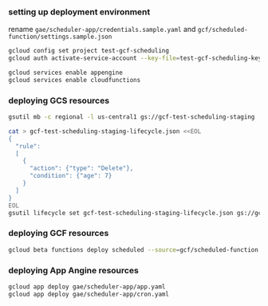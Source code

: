 ### setting up deployment environment
rename `gae/scheduler-app/credentials.sample.yaml` and `gcf/scheduled-function/settings.sample.json`

```bash
gcloud config set project test-gcf-scheduling
gcloud auth activate-service-account --key-file=test-gcf-scheduling-key.json

gcloud services enable appengine
gcloud services enable cloudfunctions
```

### deploying GCS resources
```bash
gsutil mb -c regional -l us-central1 gs://gcf-test-scheduling-staging

cat > gcf-test-scheduling-staging-lifecycle.json <<EOL
{
  "rule":
  [
    {
      "action": {"type": "Delete"},
      "condition": {"age": 7}
    }
  ]
}
EOL
gsutil lifecycle set gcf-test-scheduling-staging-lifecycle.json gs://gcf-test-scheduling-staging
```

### deploying GCF resources
```bash
gcloud beta functions deploy scheduled --source=gcf/scheduled-function --stage-bucket gcf-test-scheduling-staging --memory=128MB --region=us-central1 --trigger-http
```

### deploying App Angine resources
```bash
gcloud app deploy gae/scheduler-app/app.yaml
gcloud app deploy gae/scheduler-app/cron.yaml
```
